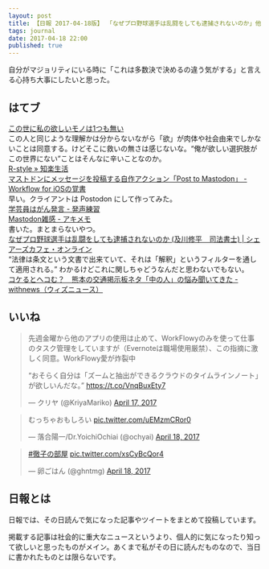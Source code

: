 ```yaml
---
layout: post
title: 【日報 2017-04-18版】 「なぜプロ野球選手は乱闘をしても逮捕されないのか」他
tags: journal
date: 2017-04-18 22:00
published: true
---
```


自分がマジョリティにいる時に「これは多数決で決めるの違う気がする」と言える心持ち大事にしたいと思った。


## はてブ

<div class="news"><a href="http://anond.hatelabo.jp/20170417115950" target="_blank">この世に私の欲しいモノは1つも無い</a>
<div class="newscomme">この人と同じような理解かは分からないながら「欲」が肉体や社会由来でしかないことは同意する。けどそこに救いの無さは感じないな。“俺が欲しい選択肢がこの世界にない”ことはそんなに辛いことなのか。</div>
</div>

<div class="news"><a href="http://rashita.net/blog/?p=20187" target="_blank">R-style » 知楽生活</a>
<div class="newscomme"></div>
</div>

<div class="news"><a href="https://iosautomation.net/blog/workflow-post-to-mastodon/" target="_blank">マストドンにメッセージを投稿する自作アクション「Post to Mastodon」 - Workflow for iOSの覚書</a>
<div class="newscomme">早い。クライアントは Postodon にして作ってみた。</div>
</div>

<div class="news"><a href="http://next49.hatenadiary.jp/entry/20170417/1492403253" target="_blank">学芸員はがん発言 - 発声練習</a>
<div class="newscomme"></div>
</div>

<div class="news"><a href="https://akio6o6.github.io/blog/2017/04/18/153900" target="_blank">Mastodon雑感 - アキメモ</a>
<div class="newscomme">書いた。まとまらないやつ。</div>
</div>

<div class="news"><a href="http://www.huffingtonpost.jp/sharescafe-online/baseball_b_16065286.html" target="_blank">なぜプロ野球選手は乱闘をしても逮捕されないのか (及川修平　司法書士) | シェアーズカフェ・オンライン</a>
<div class="newscomme">“法律は条文という文書で出来ていて、それは「解釈」というフィルターを通して適用される。” わかるけどこれに関しちゃどうなんだと思わないでもない。</div>
</div>

<div class="news"><a href="http://withnews.jp/article/f0170418000qq000000000000000G00110701qq000015001A" target="_blank">コケるとヘコむ？　熊本の交通掲示板ネタ「中の人」の悩み聞いてきた - withnews（ウィズニュース）</a>
<div class="newscomme"></div>
</div>


## いいね

 <blockquote class="twitter-tweet"><p lang="ja" dir="ltr">先週金曜から他のアプリの使用は止めて、WorkFlowyのみを使って仕事のタスク管理をしていますが（Evernoteは職場使用厳禁）、この指摘に激しく同意。WorkFlowy愛が炸裂中 
 
“おそらく自分は「ズームと抽出ができるクラウドのタイムラインノート」が欲しいんだな。” <a href="https://t.co/VnqBuxEty7">https://t.co/VnqBuxEty7</a></p>&mdash; クリヤ (@KriyaMariko) <a href="https://twitter.com/KriyaMariko/status/854093458625110017">April 17, 2017</a></blockquote>
<script async src="//platform.twitter.com/widgets.js" charset="utf-8"></script> 
 
 
<blockquote class="twitter-tweet"><p lang="ja" dir="ltr">むっちゃおもしろい <a href="https://t.co/uEMzmCRor0">pic.twitter.com/uEMzmCRor0</a></p>&mdash; 落合陽一/Dr.YoichiOchiai (@ochyai) <a href="https://twitter.com/ochyai/status/854158626067435520">April 18, 2017</a></blockquote>
<script async src="//platform.twitter.com/widgets.js" charset="utf-8"></script> 
 
 
<blockquote class="twitter-tweet"><p lang="und" dir="ltr"><a href="https://twitter.com/hashtag/%E5%BE%B9%E5%AD%90%E3%81%AE%E9%83%A8%E5%B1%8B?src=hash">#徹子の部屋</a> <a href="https://t.co/xsCyBcQor4">pic.twitter.com/xsCyBcQor4</a></p>&mdash; 卵ごはん (@ghntmg) <a href="https://twitter.com/ghntmg/status/854288786527666176">April 18, 2017</a></blockquote>
<script async src="//platform.twitter.com/widgets.js" charset="utf-8"></script> 
 

## 日報とは

日報では、その日読んで気になった記事やツイートをまとめて投稿しています。

掲載する記事は社会的に重大なニュースというより、個人的に気になったり知って欲しいと思ったものがメイン。あくまで私がその日に読んだものなので、当日に書かれたものとは限らないです。